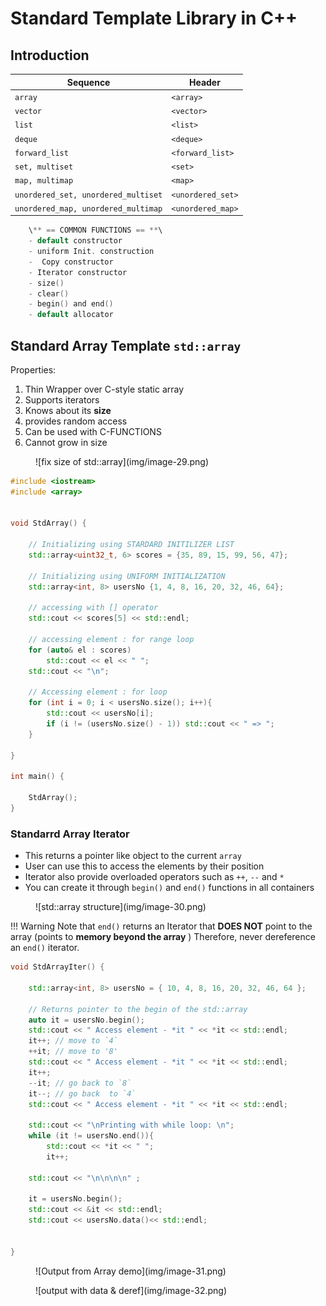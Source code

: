 
# Standard Template Library in C++

## Introduction

<div class='grid' markdown>

| Sequence  | Header |
|---------------|------------|
|`array`        | `<array>`|
| `vector`      |`<vector>`|
|`list`         |`<list>`|
|`deque`        |`<deque>`|
|`forward_list`|`<forward_list>`|
|`set, multiset`|`<set>`|
|`map, multimap`|`<map>`|
|`unordered_set, unordered_multiset`|`<unordered_set>`|
|`unordered_map, unordered_multimap`|`<unordered_map>`|


```h
    \** == COMMON FUNCTIONS == **\
    - default constructor
    - uniform Init. construction
    -  Copy constructor
    - Iterator constructor
    - size()
    - clear()
    - begin() and end() 
    - default allocator
```

</div>

## Standard Array Template `std::array`

<div class='grid' markdown>

Properties:     
  1. Thin Wrapper over C-style static array    
  2. Supports iterators     
  3. Knows about its **size**       
  4. provides random access     
  5. Can be used with C-FUNCTIONS       
  6. Cannot grow in size

<figure markdown='span'>
    ![fix size of std::array](img/image-29.png)
</figure>

</div>

```cpp
#include <iostream>
#include <array>


void StdArray() {

    // Initializing using STARDARD INITILIZER LIST
    std::array<uint32_t, 6> scores = {35, 89, 15, 99, 56, 47};

    // Initializing using UNIFORM INITIALIZATION 
    std::array<int, 8> usersNo {1, 4, 8, 16, 20, 32, 46, 64}; 

    // accessing with [] operator
    std::cout << scores[5] << std::endl;

    // accessing element : for range loop
    for (auto& el : scores)
        std::cout << el << " ";
    std::cout << "\n";

    // Accessing element : for loop
    for (int i = 0; i < usersNo.size(); i++){
        std::cout << usersNo[i];
        if (i != (usersNo.size() - 1)) std::cout << " => ";
    }

}

int main() {

    StdArray();
}
```

### Standarrd Array Iterator

- This returns a pointer like object to the current `array`
- User can use this to access the elements by their position
- Iterator also provide overloaded operators such as `++`, `--` and `*`
- You can create it through `begin()` and `end()` functions in all containers

<figure markdown='span'>
    ![std::array structure](img/image-30.png)
</figure>

!!! Warning
    Note that `end()` returns an Iterator that **DOES NOT** point to the array (points to **memory beyond the array** )    Therefore, never dereference an `end()` iterator.





```cpp
void StdArrayIter() {

    std::array<int, 8> usersNo = { 10, 4, 8, 16, 20, 32, 46, 64 };

    // Returns pointer to the begin of the std::array
    auto it = usersNo.begin();
    std::cout << " Access element - *it " << *it << std::endl;
    it++; // move to `4`
    ++it; // move to '8'
    std::cout << " Access element - *it " << *it << std::endl;
    it++;
    --it; // go back to `8`
    it--; // go back  to `4`
    std::cout << " Access element - *it " << *it << std::endl;

    std::cout << "\nPrinting with while loop: \n";
    while (it != usersNo.end()){
        std::cout << *it << " ";
        it++;

    std::cout << "\n\n\n\n" ;

    it = usersNo.begin();
    std::cout << &it << std::endl;
    std::cout << usersNo.data()<< std::endl;


}
```
<div class='grid' markdown>
<figure markdown='span'>
    ![Output from Array demo](img/image-31.png)
</figure>

<figure markdown='span'>
    ![output with data & deref](img/image-32.png)
</figure>

</div>
